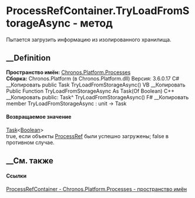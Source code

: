 # ProcessRefContainer.TryLoadFromStorageAsync - метод
Пытается загрузить информацию из изолированного хранилища.
## __Definition
 **Пространство имён:**
[Chronos.Platform.Processes](N_Chronos_Platform_Processes.htm)  
 **Сборка:** Chronos.Platform (в Chronos.Platform.dll) Версия: 3.6.0.17
C# __Копировать
     public Task<bool> TryLoadFromStorageAsync()
VB __Копировать
     Public Function TryLoadFromStorageAsync As Task(Of Boolean)
C++ __Копировать
     public:
    Task<bool>^ TryLoadFromStorageAsync()
F# __Копировать
     member TryLoadFromStorageAsync : unit -> Task<bool> 
#### Возвращаемое значение
[Task](https://learn.microsoft.com/dotnet/api/system.threading.tasks.task-1)<[Boolean](https://learn.microsoft.com/dotnet/api/system.boolean)>  
true, если объекты [ProcessRef](T_Chronos_Platform_Processes_ProcessRef.htm)
были успешно загружены; false в противном случае.
## __См. также
#### Ссылки
[ProcessRefContainer - ](T_Chronos_Platform_Processes_ProcessRefContainer.htm)
[Chronos.Platform.Processes - пространство
имён](N_Chronos_Platform_Processes.htm)
